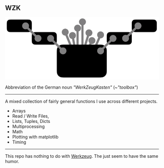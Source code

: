 **WZK**
---
![WerkZeugKasten Logo](./doc/WerkZeugKasten.png)

Abbreviation of the German noun *"WerkZeugKasten"* (~*"toolbox"*)

---
A mixed collection of fairly general functions I use across different projects.

* Arrays
* Read / Write Files,
* Lists, Tuples, Dicts
* Multiprocessing
* Math
* Plotting with matplotlib
* Timing

---
This repo has nothing to do with [Werkzeug](https://pypi.org/project/Werkzeug/). 
The just seem to have the same humor.